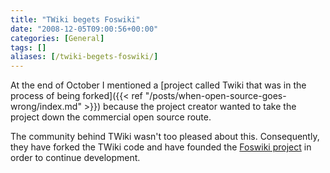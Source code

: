 ```yaml
---
title: "TWiki begets Foswiki"
date: "2008-12-05T09:00:56+00:00"
categories: [General]
tags: []
aliases: [/twiki-begets-foswiki/]
---
```


At the end of October I mentioned a [project called Twiki that was in the process of being forked]({{< ref "/posts/when-open-source-goes-wrong/index.md" >}}) because the project creator wanted to take the project down the commercial open source route.

The community behind TWiki wasn't too pleased about this. Consequently, they have forked the TWiki code and have founded the [Foswiki project](http://foswiki.org/Home/WebHome) in order to continue development.
